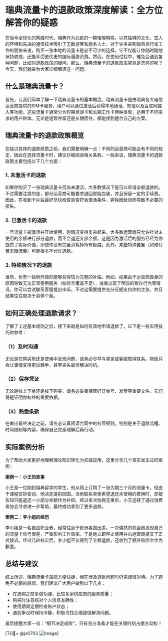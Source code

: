 # 瑞典流量卡的退款政策深度解读：全方位解答你的疑惑

在当今全球化的网络时代，瑞典作为北欧的一颗璀璨明珠，以其独特的文化、宜人的环境和先进的通信技术吸引了无数游客和商务人士。对于许多来到瑞典旅行或工作的朋友来说，购买一张本地的流量卡是必不可少的选择。它不仅能让你随时随地保持联络，还能享受更优惠的国际漫游资费。然而，在使用过程中，难免会遇到各种问题，比如对退款政策的疑问。那么，瑞典流量卡的退款政策究竟是怎样的呢？今天，我们就来为大家详细解读这一问题。

## 什么是瑞典流量卡？

首先，让我们简单了解一下瑞典流量卡的基本概念。瑞典流量卡是由瑞典各大电信运营商提供的SIM卡服务，用户可以通过激活后获得本地通话、短信以及互联网接入等功能。这些流量卡通常分为短期旅游卡和长期工作卡两种类型，适用于不同需求的用户群体。无论是短暂停留还是长期居住，都能找到适合自己的方案。

## 瑞典流量卡的退款政策概览

在探讨具体的退款政策之前，我们需要明确一点：不同的运营商可能会有不同的规定，因此在选择流量卡时，建议仔细阅读相关条款。一般来说，瑞典流量卡的退款政策主要包括以下几个方面：

### 1. 未激活卡的退款

如果你购买了一张瑞典流量卡但尚未激活，大多数情况下是可以申请全额退款的。不过需要注意的是，部分运营商可能要求退回原始包装，并且保留一定的手续费。因此，在收到卡片后最好尽快检查是否符合激活条件，避免因延误而导致不必要的损失。

### 2. 已激活卡的退款

一旦流量卡被激活并开始使用，则情况变得复杂起来。大多数运营商只允许针对未使用的余额进行部分退款，而不会退还全部金额。这是因为激活后的服务已经为你提供了实际价值，即使你没有完全消耗掉所有额度。此外，某些特殊套餐（如预付费无限流量）可能根本不允许退款。

### 3. 特殊情况下的退款

当然，也有一些例外情形能够获得较为完整的补偿。例如，如果由于运营商自身的原因导致无法正常使用服务（如信号覆盖不足），或者出现了明显的欺诈行为等情况，你可以尝试联系客服提出申诉。不过这需要提供充分证据支持你的主张，并且结果往往取决于具体个案。

## 如何正确处理退款请求？

了解了上述基本规则之后，接下来就是如何有效地申请退款了。以下是一些实用技巧供参考：

### （1）及时沟通

无论是在购买前还是使用中发现问题，请务必尽早与卖家或客服取得联系。拖延只会让事情变得更加棘手，甚至丧失最佳解决时机。

### （2）保存凭证

无论是线上下单还是线下购买，请务必妥善保管好订单号、发票等重要文件。它们将是证明你权益的重要依据。

### （3）熟悉条款

在做出最终决定之前，请务必认真阅读合同中的各项细则。特别是关于退款流程、时间限制等内容，确保自己完全理解后再行动。

## 实际案例分析

为了帮助大家更好地理解理论知识转化为实践应用，这里分享几个真实发生过的案例：

**案例一：小王的故事**

小王是一位刚到瑞典留学的学生，他从网上订购了一张为期三个月的流量卡。但由于课程安排变动，他决定提前回国。当他联系卖家希望退还未使用的费用时，却被告知只能返还一小部分金额作为补偿。经过多次协商无果后，小王选择了通过消费者协会寻求进一步帮助，最终成功拿到了更多退款。

**案例二：李小姐的经历**

李小姐是一名自由职业者，经常往返于欧洲各国出差。一次偶然的机会她发现自己的流量卡信号很差，严重影响工作效率。于是她立即停止使用并向运营商提交了正式投诉。经过几轮核实后，李小姐不仅得到了全额退款，还收到了额外赔偿金作为歉意。

## 总结与建议

综上所述，瑞典流量卡虽然方便快捷，但在涉及退款问题时仍需谨慎对待。为了避免不必要的麻烦，我们建议广大用户做到以下几点：

- 在选购之前多做功课，比较多家供应商的服务质量；
- 购买时注意核对个人信息准确性；
- 使用期间定期检查账户状态；
- 遇到争议时保持冷静，积极寻找合理途径解决问题。

最后提醒大家一句：“细节决定成败”，只有充分准备才能在关键时刻占据主动权！

[TG💪+ @jx0703 ![Image](https://github.com/user-attachments/assets/dbca1d08-cadb-493c-b0ec-ad6f7a83f270)]
